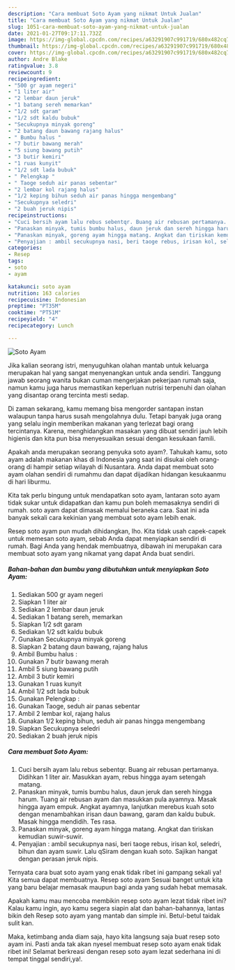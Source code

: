 ```yaml
---
description: "Cara membuat Soto Ayam yang nikmat Untuk Jualan"
title: "Cara membuat Soto Ayam yang nikmat Untuk Jualan"
slug: 1051-cara-membuat-soto-ayam-yang-nikmat-untuk-jualan
date: 2021-01-27T09:17:11.732Z
image: https://img-global.cpcdn.com/recipes/a63291907c991719/680x482cq70/soto-ayam-foto-resep-utama.jpg
thumbnail: https://img-global.cpcdn.com/recipes/a63291907c991719/680x482cq70/soto-ayam-foto-resep-utama.jpg
cover: https://img-global.cpcdn.com/recipes/a63291907c991719/680x482cq70/soto-ayam-foto-resep-utama.jpg
author: Andre Blake
ratingvalue: 3.8
reviewcount: 9
recipeingredient:
- "500 gr ayam negeri"
- "1 liter air"
- "2 lembar daun jeruk"
- "1 batang sereh memarkan"
- "1/2 sdt garam"
- "1/2 sdt kaldu bubuk"
- "Secukupnya minyak goreng"
- "2 batang daun bawang rajang halus"
- " Bumbu halus "
- "7 butir bawang merah"
- "5 siung bawang putih"
- "3 butir kemiri"
- "1 ruas kunyit"
- "1/2 sdt lada bubuk"
- " Pelengkap "
- " Taoge seduh air panas sebentar"
- "2 lembar kol rajang halus"
- "1/2 keping bihun seduh air panas hingga mengembang"
- "Secukupnya seledri"
- "2 buah jeruk nipis"
recipeinstructions:
- "Cuci bersih ayam lalu rebus sebentqr. Buang air rebusan pertamanya. Didihkan 1 liter air. Masukkan ayam, rebus hingga ayam setengah matang."
- "Panaskan minyak, tumis bumbu halus, daun jeruk dan sereh hingga harum. Tuang air rebusan ayam dan masukkan pula ayamnya. Masak hingga ayam empuk. Angkat ayamnya, lanjutkan merebus kuah soto dengan menambahkan irisan daun bawang, garam dan kaldu bubuk. Masak hingga mendidih. Tes rasa."
- "Panaskan minyak, goreng ayam hingga matang. Angkat dan tiriskan kemudian suwir-suwir."
- "Penyajian : ambil secukupnya nasi, beri taoge rebus, irisan kol, seledri, bihun dan ayam suwir. Lalu qSiram dengan kuah soto. Sajikan hangat dengan perasan jeruk nipis."
categories:
- Resep
tags:
- soto
- ayam

katakunci: soto ayam 
nutrition: 163 calories
recipecuisine: Indonesian
preptime: "PT35M"
cooktime: "PT51M"
recipeyield: "4"
recipecategory: Lunch

---
```



![Soto Ayam](https://img-global.cpcdn.com/recipes/a63291907c991719/680x482cq70/soto-ayam-foto-resep-utama.jpg)

Jika kalian seorang istri, menyuguhkan olahan mantab untuk keluarga merupakan hal yang sangat menyenangkan untuk anda sendiri. Tanggung jawab seorang  wanita bukan cuman mengerjakan pekerjaan rumah saja, namun kamu juga harus memastikan keperluan nutrisi terpenuhi dan olahan yang disantap orang tercinta mesti sedap.

Di zaman  sekarang, kamu memang bisa mengorder santapan instan walaupun tanpa harus susah mengolahnya dulu. Tetapi banyak juga orang yang selalu ingin memberikan makanan yang terlezat bagi orang tercintanya. Karena, menghidangkan masakan yang dibuat sendiri jauh lebih higienis dan kita pun bisa menyesuaikan sesuai dengan kesukaan famili. 



Apakah anda merupakan seorang penyuka soto ayam?. Tahukah kamu, soto ayam adalah makanan khas di Indonesia yang saat ini disukai oleh orang-orang di hampir setiap wilayah di Nusantara. Anda dapat membuat soto ayam olahan sendiri di rumahmu dan dapat dijadikan hidangan kesukaanmu di hari liburmu.

Kita tak perlu bingung untuk mendapatkan soto ayam, lantaran soto ayam tidak sukar untuk didapatkan dan kamu pun boleh memasaknya sendiri di rumah. soto ayam dapat dimasak memalui beraneka cara. Saat ini ada banyak sekali cara kekinian yang membuat soto ayam lebih enak.

Resep soto ayam pun mudah dihidangkan, lho. Kita tidak usah capek-capek untuk memesan soto ayam, sebab Anda dapat menyiapkan sendiri di rumah. Bagi Anda yang hendak membuatnya, dibawah ini merupakan cara membuat soto ayam yang nikamat yang dapat Anda buat sendiri.

<!--inarticleads1-->

##### Bahan-bahan dan bumbu yang dibutuhkan untuk menyiapkan Soto Ayam:

1. Sediakan 500 gr ayam negeri
1. Siapkan 1 liter air
1. Sediakan 2 lembar daun jeruk
1. Sediakan 1 batang sereh, memarkan
1. Siapkan 1/2 sdt garam
1. Sediakan 1/2 sdt kaldu bubuk
1. Gunakan Secukupnya minyak goreng
1. Siapkan 2 batang daun bawang, rajang halus
1. Ambil  Bumbu halus :
1. Gunakan 7 butir bawang merah
1. Ambil 5 siung bawang putih
1. Ambil 3 butir kemiri
1. Gunakan 1 ruas kunyit
1. Ambil 1/2 sdt lada bubuk
1. Gunakan  Pelengkap :
1. Gunakan  Taoge, seduh air panas sebentar
1. Ambil 2 lembar kol, rajang halus
1. Gunakan 1/2 keping bihun, seduh air panas hingga mengembang
1. Siapkan Secukupnya seledri
1. Sediakan 2 buah jeruk nipis




<!--inarticleads2-->

##### Cara membuat Soto Ayam:

1. Cuci bersih ayam lalu rebus sebentqr. Buang air rebusan pertamanya. Didihkan 1 liter air. Masukkan ayam, rebus hingga ayam setengah matang.
1. Panaskan minyak, tumis bumbu halus, daun jeruk dan sereh hingga harum. Tuang air rebusan ayam dan masukkan pula ayamnya. Masak hingga ayam empuk. Angkat ayamnya, lanjutkan merebus kuah soto dengan menambahkan irisan daun bawang, garam dan kaldu bubuk. Masak hingga mendidih. Tes rasa.
1. Panaskan minyak, goreng ayam hingga matang. Angkat dan tiriskan kemudian suwir-suwir.
1. Penyajian : ambil secukupnya nasi, beri taoge rebus, irisan kol, seledri, bihun dan ayam suwir. Lalu qSiram dengan kuah soto. Sajikan hangat dengan perasan jeruk nipis.




Ternyata cara buat soto ayam yang enak tidak ribet ini gampang sekali ya! Kita semua dapat membuatnya. Resep soto ayam Sesuai banget untuk kita yang baru belajar memasak maupun bagi anda yang sudah hebat memasak.

Apakah kamu mau mencoba membikin resep soto ayam lezat tidak ribet ini? Kalau kamu ingin, ayo kamu segera siapin alat dan bahan-bahannya, lantas bikin deh Resep soto ayam yang mantab dan simple ini. Betul-betul taidak sulit kan. 

Maka, ketimbang anda diam saja, hayo kita langsung saja buat resep soto ayam ini. Pasti anda tak akan nyesel membuat resep soto ayam enak tidak ribet ini! Selamat berkreasi dengan resep soto ayam lezat sederhana ini di tempat tinggal sendiri,ya!.

